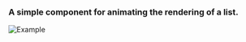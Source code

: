 ### A simple component for animating the rendering of a list.

![Example](https://media.giphy.com/media/XCOjE3jcHFJcPuGDju/giphy.gif)
